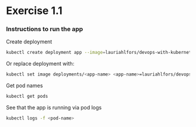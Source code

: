 # Exercise 1.1

### Instructions to run the app

Create deployment

```bash
kubectl create deployment app --image=lauriahlfors/devops-with-kubernetes:1.1
```

Or replace deployment with:

```bash
kubectl set image deployments/<app-name> <app-name>=lauriahlfors/devops-with-kubernetes:1.2
```

Get pod names

```bash
kubectl get pods
```

See that the app is running via pod logs

```bash
kubectl logs -f <pod-name>
```
